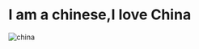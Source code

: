 # I am a chinese,I love China

![china](http://image.baidu.com/search/index?tn=baiduimage&ps=1&ct=201326592&lm=-1&cl=2&nc=1&ie=utf-8&word=%E4%B8%AD%E5%9B%BD)


